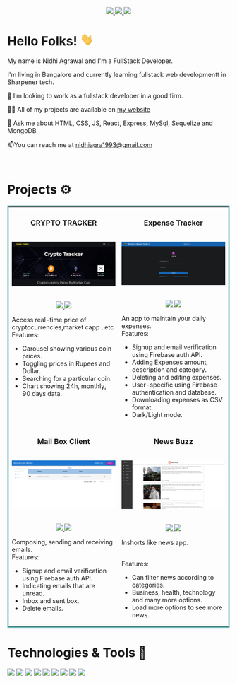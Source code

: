 <p align="center">
  <a href="https://nidhi-agrawal.com/" target="_blank">
    <img src="https://img.shields.io/static/v1?label=|&message=WEBSITE&color=ff&style=plastic&logo=realm&logo-color=white"/>
  </a>
  <a href="https://www.linkedin.com/in/nidhi-agrawal-33a462126/" target="_blank">
    <img src="https://img.shields.io/static/v1?label=|&message=LINKED-IN&color=cdf998&style=plastic&logo=linkedin&logo-color=white"/>
  </a>
  <a href="https://drive.google.com/file/d/1jqTFuLwHIsPxVZgV79nKvUXVN587Aowt/view?usp=sharing" target="_blank" >
      <img src="https://img.shields.io/static/v1?label=|&message=RESUME&color=24555f&style=plastic&logo=react&logo-color=white"/>
  </a>
</p>

# Hello Folks! <img src="https://github.com/nidhi2793/Nidhi-Agrawal/blob/main/wave.gif?raw=true" width="30">

 <p align="left">My name is Nidhi Agrawal and I'm a FullStack Developer.
  
  I'm living in Bangalore and currently learning fullstack web developmentt in Sharpener tech.

</p>

<!-- 🌱 I’m currently learning React, NextJS -->

👯 I’m looking to work as a fullstack developer in a good firm.

👨‍💻 All of my projects are available on <a href="https://nidhi-agrawal.com/">my website<a/>

👀 Ask me about HTML, CSS, JS, React, Express, MySql, Sequelize and MongoDB

📫You can reach me at nidhiagra1993@gmail.com

<!-- ⚡ Fun fact  - I like Philosophy and Astronomy -->

<br>

# Projects ⚙️

<!-- <h1 align="center">Projects</h1> -->
<table bordercolor="#66b2b2" style="overflow: hidden;" >
  
  <tr>
    <td width="50%" valign="top">
      <h3 align="center">CRYPTO TRACKER</h3>
        <br />
        <a target="_blank" href="https://cryptotracker.nidhi-agrawal.com/">
            <img src="https://github.com/nidhi2793/Nidhi-Agrawal/blob/main/crypto-tracker.png?raw=true" width="100%" alt="Crypto tracker"/>
        </a>
        <br />
        <p align="center">
          <br>
  <a href="https://github.com/nidhi2793/Crypto-Tracker" target="_blank">
    <img src="https://img.shields.io/static/v1?label=|&message=REPO&color=f&style=plastic&logo=github&logo-color=white"/>
  </a>  
  <a href="https://cryptotracker.nidhi-agrawal.com/" target="_blank">
    <img src="https://img.shields.io/static/v1?label=|&message=WEBSITE&color=cdf998&style=plastic&logo=wordpress&logo-color=white"/>
  </a>
      </p>
        <p>
        Access real-time price of cryptocurrencies,market capp , etc
        <br/>
        Features:
        
  <ul>
<li>Carousel showing various coin prices. </li>
<li>Toggling prices in Rupees and Dollar.  </li>
<li>Searching for a particular coin. </li>
<li>Chart showing 24h, monthly, 90 days data. </li>
</ul>

</p>
    </td>
    <td width="50%" valign="top">
      <h3 align="center">Expense Tracker</h3>
        <br />
      <a target="_blank" href="https://expensetracker.nidhi-agrawal.com/">
            <img src="https://github.com/nidhi2793/Nidhi-Agrawal/blob/main/expense%20tacker.png?raw=true" width="100%"  alt="Expense Tracker"/>
        </a>
        <br />
        <p align="center">
   <br>
  <a href="https://github.com/nidhi2793/sharpener-expense-signup" target="_blank">
    <img src="https://img.shields.io/static/v1?label=|&message=REPO&color=f&style=plastic&logo=github&logo-color=white"/>
  </a> 
  <a href="https://expensetracker.nidhi-agrawal.com/" target="_blank">
    <img src="https://img.shields.io/static/v1?label=|&message=WEBSITE&color=cdf998&style=plastic&logo=wordpress&logo-color=white"/>
  </a>
      </p>
        <p>  An app to maintain your daily expenses.
        <br/>
        Features:
        
  <ul>
<li>Signup and email verification using Firebase auth API. </li>
<li>Adding Expenses amount, description and category.   </li>
<li>Deleting and editing expenses. </li>
<li> User-specific using Firebase authentication and database. </li>
<li>Downloading expenses as CSV format. </li>
<li>Dark/Light mode.</li>
</ul>
</p>
    </td>
  </tr>
  
  <tr>
    <td width="50%" valign="top">
      <h3 align="center">Mail Box Client</h3>
      <br />
        <a target="_blank" href="https://mail.nidhi-agrawal.com/">
          <img src="https://github.com/nidhi2793/Nidhi-Agrawal/blob/main/mailbox.png?raw=true" width="100%" alt="Mail Box"/>
        </a>
      <br />
        <p align="center">
          <br>
  <a href="https://github.com/nidhi2793/Mail-Box-Client" target="_blank">
    <img src="https://img.shields.io/static/v1?label=|&message=REPO&color=f&style=plastic&logo=github&logo-color=white"/>
  </a>
  <a href="https://mail.nidhi-agrawal.com/" target="_blank">
    <img src="https://img.shields.io/static/v1?label=|&message=WEBSITE&color=cdf998&style=plastic&logo=wordpress&logo-color=white"/>
  </a>
      </p>
        <p>
        Composing, sending and receiving emails.
        <br/>
        Features:

  <ul>
<li>Signup and email verification using Firebase auth API. </li>
<li>Indicating emails that are unread.  </li>
<li>Inbox and sent box. </li>
<li>Delete emails. </li>
</ul>
        </p>
    </td>
    <td width="50%" valign="top">
      <h3 align="center">News Buzz</h3>
        <br />
        <a target="_blank" href="https://newsbuzz.nidhi-agrawal.com/">
          <img src="https://github.com/nidhi2793/Nidhi-Agrawal/blob/main/news_buzz_thumb.png?raw=true" width="100%" alt="News Buzz"/>
        </a>
        <br />
        <p align="center">
          <br>
  <a href="https://github.com/nidhi2793/News-Buzz" target="_blank">
    <img src="https://img.shields.io/static/v1?label=|&message=REPO&color=f&style=plastic&logo=github&logo-color=white"/>
  </a>
  <a href="https://newsbuzz.nidhi-agrawal.com/" target="_blank">
    <img src="https://img.shields.io/static/v1?label=|&message=WEBSITE&color=cdf998&style=plastic&logo=wordpress&logo-color=white"/>
  </a>
      </p>
        <p>Inshorts like news app.</p>
    </br>
    Features:
     <ul>
<li>Can filter news according to categories. </li>
<li>Business, health, technology and many more options. </li>
<li>Load more options to see more news.</li>
</ul>
    </td>
  </tr>
</table>

# Technologies & Tools 🔧

<img src="https://img.icons8.com/color/48/000000/html-5--v1.png"/> <img src="https://img.icons8.com/color/48/000000/css3.png"/>  <img src="https://img.icons8.com/color/48/000000/javascript--v1.png"/> <img src="https://img.icons8.com/office/48/000000/react.png"/> 
<img src="https://img.icons8.com/color/48/000000/redux.png"/>
<img src="https://img.icons8.com/color/48/000000/bootstrap.png"/>
 <img src="https://img.icons8.com/color/48/000000/mongodb.png"/> <img src="https://img.icons8.com/color/48/000000/firebase.png"/> <img src="https://img.icons8.com/color/48/000000/npm.png"/>




<br>

[1.1]: http://i.imgur.com/tXSoThF.png "twitter icon with padding"
[2.1]: http://i.imgur.com/0o48UoR.png "github icon with padding"

<!-- icons without padding -->

[1.2]: http://i.imgur.com/wWzX9uB.png "twitter icon without padding"
[2.2]: http://i.imgur.com/9I6NRUm.png "github icon without padding"
[3.2]: https://raw.githubusercontent.com/MartinHeinz/MartinHeinz/master/linkedin-3-16.png "LinkedIn icon without padding"

<!-- links to your social media accounts -->

[2]: https://github.com/nidhi2793
[3]: https://www.linkedin.com/in/nidhi-agrawal-33a462126/

